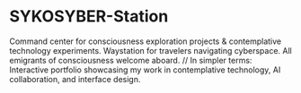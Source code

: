 # SYKOSYBER-Station
Command center for consciousness exploration projects &amp; contemplative technology experiments. Waystation for travelers navigating cyberspace. All emigrants of consciousness welcome aboard. // In simpler terms: Interactive portfolio showcasing my work in contemplative technology, AI collaboration, and interface design.

